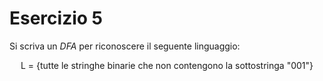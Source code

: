 # Esercizio 5

Si scriva un *DFA* per riconoscere il seguente linguaggio:

<center>
L = {tutte le stringhe binarie che non contengono la sottostringa "001"}
</center>
